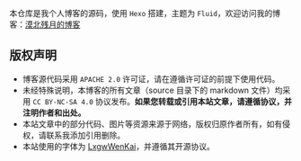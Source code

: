 本仓库是我个人博客的源码，使用 `Hexo` 搭建，主题为 `Fluid`，欢迎访问我的博客：[漠北残月的博客](https://blog.ovvv.top)

## 版权声明
- 博客源代码采用 `APACHE 2.0` 许可证，请在遵循许可证的前提下使用代码。
- 未经特殊说明，本博客的所有文章（source 目录下的 markdown 文件）均采用 `CC BY-NC-SA 4.0` 协议发布。**如果您转载或引用本站文章，请遵循协议，并注明作者和出处。**
- 本站文章中的部分代码、图片等资源来源于网络，版权归原作者所有，如有侵权，请联系我添加引用删除。
- 本站使用的字体为 [LxgwWenKai](https://github.com/lxgw/LxgwWenKai)，并遵循其开源协议。
